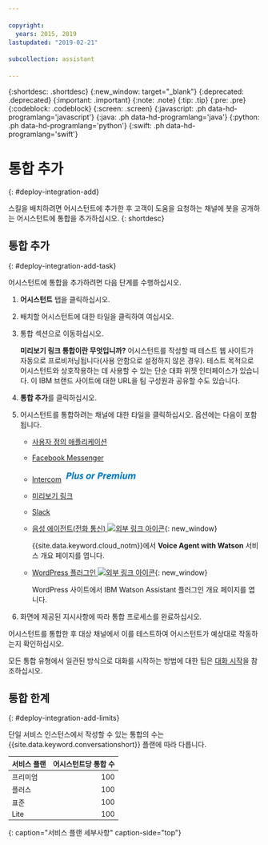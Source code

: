```yaml
---

copyright:
  years: 2015, 2019
lastupdated: "2019-02-21"

subcollection: assistant

---
```


{:shortdesc: .shortdesc}
{:new_window: target="_blank"}
{:deprecated: .deprecated}
{:important: .important}
{:note: .note}
{:tip: .tip}
{:pre: .pre}
{:codeblock: .codeblock}
{:screen: .screen}
{:javascript: .ph data-hd-programlang='javascript'}
{:java: .ph data-hd-programlang='java'}
{:python: .ph data-hd-programlang='python'}
{:swift: .ph data-hd-programlang='swift'}

# 통합 추가
{: #deploy-integration-add}

스킬을 배치하려면 어시스턴트에 추가한 후 고객이 도움을 요청하는 채널에 봇을 공개하는 어시스턴트에 통합을 추가하십시오.
{: shortdesc}

## 통합 추가
{: #deploy-integration-add-task}

어시스턴트에 통합을 추가하려면 다음 단계를 수행하십시오.

1.  **어시스턴트** 탭을 클릭하십시오.

1.  배치할 어시스턴트에 대한 타일을 클릭하여 여십시오.

1.  통합 섹션으로 이동하십시오.

    **미리보기 링크 통합이란 무엇입니까?** 어시스턴트를 작성할 때 테스트 웹 사이트가 자동으로 프로비저닝됩니다(사용 안함으로 설정하지 않은 경우). 테스트 목적으로 어시스턴트와 상호작용하는 데 사용할 수 있는 단순 대화 위젯 인터페이스가 있습니다. 이 IBM 브랜드 사이트에 대한 URL을 팀 구성원과 공유할 수도 있습니다.

1.  **통합 추가**를 클릭하십시오.

1.  어시스턴트를 통합하려는 채널에 대한 타일을 클릭하십시오. 옵션에는 다음이 포함됩니다.

    - [사용자 정의 애플리케이션](/docs/services/assistant?topic=assistant-deploy-custom-app)
    - [Facebook Messenger](/docs/services/assistant?topic=assistant-deploy-facebook)
    - [Intercom](/docs/services/assistant?topic=assistant-deploy-intercom) ![플러스 또는 프리미엄 플랜만 해당](images/premium.png)
    - [미리보기 링크](/docs/services/assistant?topic=assistant-deploy-web-link)
    - [Slack](/docs/services/assistant?topic=assistant-deploy-slack)
    - [음성 에이전트(전화 통신) ![외부 링크 아이콘](../../icons/launch-glyph.svg "외부 링크 아이콘")](https://cloud.ibm.com/catalog/services/voice-agent-with-watson){: new_window}

      {{site.data.keyword.cloud_notm}}에서 **Voice Agent with Watson** 서비스 개요 페이지를 엽니다.
    - [WordPress 플러그인 ![외부 링크 아이콘](../../icons/launch-glyph.svg "외부 링크 아이콘")](https://wordpress.org/plugins/conversation-watson/){: new_window}

      WordPress 사이트에서 IBM Watson Assistant 플러그인 개요 페이지를 엽니다.

1.  화면에 제공된 지시사항에 따라 통합 프로세스를 완료하십시오.

어시스턴트를 통합한 후 대상 채널에서 이를 테스트하여 어시스턴트가 예상대로 작동하는지 확인하십시오.

모든 통합 유형에서 일관된 방식으로 대화를 시작하는 방법에 대한 팁은 [대화 시작](/docs/services/assistant?topic=assistant-dialog-start)을 참조하십시오.

## 통합 한계
{: #deploy-integration-add-limits}

단일 서비스 인스턴스에서 작성할 수 있는 통합의 수는 {{site.data.keyword.conversationshort}} 플랜에 따라 다릅니다.

| 서비스 플랜      | 어시스턴트당 통합 수       |
|------------------|---------------------------:|
| 프리미엄         |                        100 |
| 플러스           |                        100 |
| 표준             |                        100 |
| Lite             |                        100 |
{: caption="서비스 플랜 세부사항" caption-side="top"}
